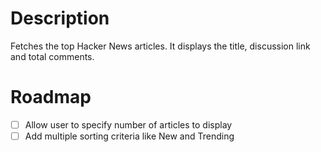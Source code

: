 # Description

Fetches the top Hacker News articles. It displays the title, discussion link and total comments.

# Roadmap
- [ ] Allow user to specify number of articles to display
- [ ] Add multiple sorting criteria like New and Trending
